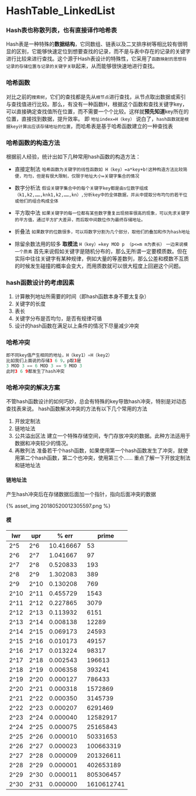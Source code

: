 # HashTable_LinkedList

### Hash表也称散列表，也有直接译作哈希表
Hash表是一种特殊的**数据结构**，它同数组、链表以及二叉排序树等相比较有很明显的区别，它能够快速定位到想要查找的记录，而不是与表中存在的记录的关键字进行比较来进行查找。这个源于Hash表设计的特殊性，它采用了`函数映射的思想将记录的存储位置与记录的关键字关联`起来，从而能够很快速地进行查找。
### 哈希函数
对比之前的`搜索树`，它们的查找都是先从`根节点`进行查找，从节点取出数据或索引与查找值进行比较。那么，有没有一种函数H，根据这个函数和查找关键字key，可以直接确定查找值所在位置，而不需要一个个比较。这样就**预先知道**key所在的位置，直接找到数据，提升效率。 
即 
`地址index=H（key）` 
说白了，`hash函数就是根据key计算出应该存储地址的位置`，而哈希表是基于哈希函数建立的一种查找表
<!-- more -->
### 哈希函数的构造方法
根据前人经验，统计出如下几种常用hash函数的构造方法： 
- 直接定制法 
`哈希函数为关键字的线性函数如 H（key）=a*key+b!这种构造方法比较简便，均匀，但是有很大限制，仅限于地址大小=关键字集合的情况 `
- 数字分析法 
`假设关键字集合中的每个关键字key都是由s位数字组成（k1,k2,……,knk1,k2,……,kn）,分析key中的全体数据，并从中提取分布均匀的若干位或他们的组合构成全体`

- 平方取中法 
`如果关键字的每一位都有某些数字重复出现频率很高的现象，可以先求关键字的平方值，通过平方扩大差异，而后取中间数位作为最终存储地址。 `

- 折叠法 
`如果数字的位数很多，可以将数字分割为几个部分，取他们的叠加和作为hash地址 `

- 除留余数法用的较多 **取模法**
`H（key）=key MOD p （p<=m m为表长）` 
`一边来说模一个质素`
首先来说假如关键字是随机分布的，那么无所谓一定要模质数。但在实际中往往关键字有某种规律，例如大量的等差数列，那么公差和模数不互质的时候发生碰撞的概率会变大，而用质数就可以很大程度上回避这个问题。

### hash函数设计的考虑因素
1. 计算散列地址所需要的时间（即hash函数本身不要太复杂） 
2. 关键字的长度 
3. 表长 
4. 关键字分布是否均匀，是否有规律可循 
5. 设计的hash函数在满足以上条件的情况下尽量减少冲突

### 哈希冲突
```swift
即不同key值产生相同的地址，H（key1）=H（key2） 
比如我们上面说的存储3 6 9，p取3是 
3 MOD 3 == 6 MOD 3 == 9 MOD 3 
此时3 6 9都发生了hash冲突
```

### 哈希冲突的解决方案
不管hash函数设计的如何巧妙，总会有特殊的key导致hash冲突，特别是对动态查找表来说。 
hash函数解决冲突的方法有以下几个常用的方法 
1. 开放定制法 
2. 链地址法 
3. 公共溢出区法 
建立一个特殊存储空间，专门存放冲突的数据。此种方法适用于数据和冲突较少的情况。 
4. 再散列法 
准备若干个hash函数，如果使用第一个hash函数发生了冲突，就使用第二个hash函数，第二个也冲突，使用第三个…… 
重点了解一下开放定制法和链地址法

#### 链地址法
产生hash冲突后在存储数据后面加一个指针，指向后面冲突的数据 

{% asset_img 20180520012305597.png %}

#### 模

lwr|upr|% err|prime
---- | ------- | ------|---
2^5|2^6|10.416667 |53
2^6|2^7|1.041667  |97
2^7|2^8|0.520833  |193
2^8|2^9|1.302083  |389
2^9|2^10|0.130208 |769
2^10|2^11|0.455729|1543
2^11|2^12|0.227865|3079
2^12|2^13|0.113932|6151
2^13|2^14|0.008138|12289
2^14|2^15|0.069173|24593
2^15|2^16|0.010173|49157
2^16|2^17|0.013224|98317
2^17|2^18|0.002543|196613
2^18|2^19|0.006358|393241
2^19|2^20|0.000127|786433
2^20|2^21|0.000318|1572869
2^21|2^22|0.000350|3145739
2^22|2^23|0.000207|6291469
2^23|2^24|0.000040|12582917
2^24|2^25|0.000075|25165843
2^25|2^26|0.000010|50331653
2^26|2^27|0.000023|100663319
2^27|2^28|0.000009|201326611
2^28|2^29|0.000001|402653189
2^29|2^30|0.000011|805306457
2^30|2^31|0.000000|1610612741